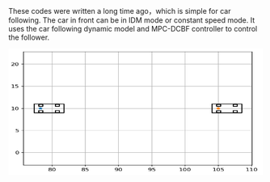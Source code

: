These codes were written a long time ago，which is simple for car following. The car in front can be in IDM mode or constant speed mode. It uses the car following dynamic model and MPC-DCBF controller to control the follower.



<div align=center><img width="550" height="250" src="https://github.com/YimingShu-teay/Car-Following/blob/main/fig/fig1.png"/></div>

